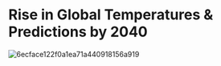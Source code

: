<h1> Rise in Global Temperatures & Predictions by 2040 </h1>

![6ecface122f0a1ea71a440918156a919](https://github.com/user-attachments/assets/584e5ace-c33c-4a8a-94fd-f35e2f38d560)


